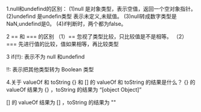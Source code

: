 
  1.null和undefind的区别：
    (1)null 是对象类型，表示空值，返回一个空对象指针。
    (2)undefind 是undefin类型 表示未定义,未赋值。
    (3)null转成数字类型是NaN,undefind是0。
    (4)if判断时，两个都为false。

  2 == 和 === 的区别
    （1）== 忽视了类型比较，只比较值是不是相等。
    （2）=== 先进行值的比较，值如果相等，再比较类型
    
  3 if(!!): 表示不为 null 和undefind 

  !!: 表示把其他类型转为 Boolean 类型

  4.关于 valueOf 和 toString 
  {} 和 [] 的 valueOf 和 toString 的结果是什么？
  {} 的 valueOf 结果为 {} ，toString 的结果为 “[object Object]”

  [] 的 valueOf 结果为 [] ，toString 的结果为 ""


